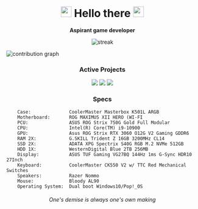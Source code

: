 <h1 align="center"> 
  <img src="https://media.giphy.com/media/hvRJCLFzcasrR4ia7z/giphy.gif" width="28"> Hello there <img src="https://media.giphy.com/media/hvRJCLFzcasrR4ia7z/giphy.gif" width="28">
</h1>

<p align="center">
  <b>Aspirant game developer</b>
</p>

<p align="center">
  <img alt="streak" src="https://github-readme-streak-stats.herokuapp.com/?user=Light3039&theme=tokyonight"/>
</p>

<img alt="contribution graph" src="https://activity-graph.herokuapp.com/graph?username=Light3039&bg_color=1A1B27&color=70A5FD&line=33A59A&point=c1ceff">


<h3 align="center">
 Active Projects
</h3>

<div align="center">
  <img src="https://github-readme-stats.vercel.app/api/pin/?username=light3039&repo=light&theme=tokyonight" />
  <img src="https://github-readme-stats.vercel.app/api/pin/?username=light3039&repo=CSES&theme=tokyonight" />

  <img src="https://github-readme-stats.vercel.app/api/pin/?username=light3039&repo=UE5-SystemInformation&theme=tokyonight" />
</div>

<h3 align="center">
Specs
</h3>

```
    Case:              CoolerMaster Masterbox K501L ARGB
    Motherboard:       ROG MAXIMUS XII HERO (WI-FI
    PCU:               ASUS ROG Strix 750G Gold Full Modular
    CPU:               Intel(R) Core(TM) i9-10900
    GPU:               Asus ROG Strix RTX 3060 O12G V2 Gaming GDDR6
    RAM 2X:            G.SKILL Trident Z 16GB 3200MHz CL14
    SSD 2X:            ADATA XPG Spectrix S40G RGB M.2 NVMe 512GB
    HDD 1X:            WesternDigital Blue 2TB 256MB
    Display:           ASUS TUF Gaming VG27BQ 144Hz 1ms G-Sync HDR10 27Inch
    Keyboard:          CoolerMaster CK550 V2 w/ TTC Red Mechanical Switches
    Speakers:          Razer Nommo
    Mouse:             Bloody AL90
    Operating System:  Dual boot Windows10/Pop!_OS 
```

<h6 align="center">
One's demise is always one's own making
</h6>
